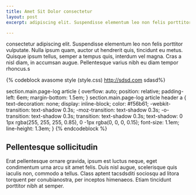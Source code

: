 ```yaml
---
title: Amet Sit Dolor consectetur
layout: post
excerpt: adipiscing elit. Suspendisse elementum leo non felis porttitor vulputate. Nulla ipsum quam, auctor ut hendrerit quis, tincidunt eu metus. Quisque ipsum tellus, semper a tempus quis, interdum vel magna. Cras a nisl diam, in accumsan augue. Pellentesque varius nibh eu diam tempor rhoncus.s

---
```


consectetur adipiscing elit. Suspendisse elementum leo non felis porttitor vulputate. Nulla ipsum quam, auctor ut hendrerit quis, tincidunt eu metus. Quisque ipsum tellus, semper a tempus quis, interdum vel magna. Cras a nisl diam, in accumsan augue. Pellentesque varius nibh eu diam tempor rhoncus.s

{% codeblock avasome style (style.css) http://sdsd.com sdasd%}

section.main.page-log article {
  overflow: auto;
  position: relative;
  padding-left: 6em;
  margin-bottom: 1.5em;
}
section.main.page-log article header a {
  text-decoration: none;
  display: inline-block;
  color: #f56b61;
  -webkit-transition: text-shadow 0.3s;
  -moz-transition: text-shadow 0.3s;
  -o-transition: text-shadow 0.3s;
  transition: text-shadow 0.3s;
  text-shadow: 0 1px rgba(255, 255, 255, 0.85), 0 -1px rgba(0, 0, 0, 0.15);
  font-size: 1.1em;
  line-height: 1.3em;
}
{% endcodeblock %} 

## Pellentesque sollicitudin

Erat pellentesque ornare gravida, ipsum est luctus neque, eget condimentum urna arcu sit amet felis. Duis nisl augue, scelerisque quis iaculis non, commodo a tellus. Class aptent tacsdsditi sociosqu ad litora torquent per conubianostra, per inceptos himenaeos. Etiam tincidunt porttitor nibh at semper. 